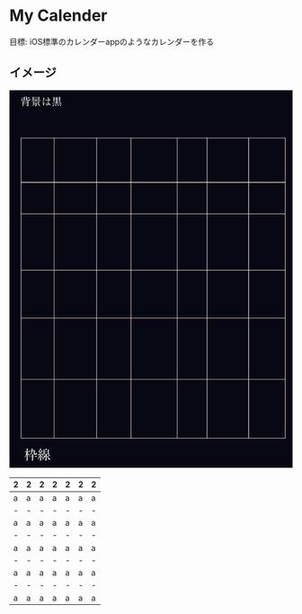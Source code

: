 # My Calender

目標: iOS標準のカレンダーappのようなカレンダーを作る

## イメージ
![CalenderImage](../images/%20myCalender-0.jpg)

| 2   | 2   | 2   | 2   | 2   | 2   | 2   |
| --- | --- | --- | --- | --- | --- | --- |
| a   | a   | a   | a   | a   | a   | a   |
| -   | -   | -   | -   | -   | -   | -   |
| a   | a   | a   | a   | a   | a   | a   |
| -   | -   | -   | -   | -   | -   | -   |
| a   | a   | a   | a   | a   | a   | a   |
| -   | -   | -   | -   | -   | -   | -   |
| a   | a   | a   | a   | a   | a   | a   |
| -   | -   | -   | -   | -   | -   | -   |
| a   | a   | a   | a   | a   | a   | a   |